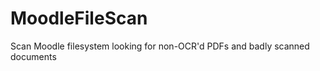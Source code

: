 MoodleFileScan
==============

Scan Moodle filesystem looking for non-OCR'd PDFs and badly scanned documents
